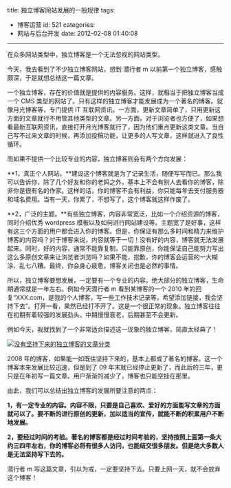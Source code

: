 title: 独立博客网站发展的一般规律
tags:
  - 博客运营
id: 521
categories:
  - 网站与后台开发
date: 2012-02-08 01:40:08

---

在众多网站类型中，独立博客是一个无法忽视的网站类型。

今天，我去看到了不少独立博客网站，想到 潜行者 m 以前第一个独立博客，感触颇深，于是就想总结这一篇文章。

一个独立博客，存在的价值就是提供的内容服务。这样，就相当于把独立博客当成一个 CMS 类型的网站了。只有这样的独立博客才能发展成为一个著名的博客。就像月光博客等，专门提供 IT 互联网资讯。一方面，更新文章简单了，只用更新这方面的文章就行不用管其他类型的文章。另一方面，对于浏览者也方便了，如果想看最新互联网资讯，直接打开月光博客就行了，因为他们重点更新这类文章。当自己写不过来文章的时候，再添加投稿功能，让更多的人写文章，这样就进入了良性循环。

而如果不提供一个比较专业的内容，独立博客则会有两个方向发展：

**1，真正个人网站。**建设这个博客就是为了记录生活，随便写写而已。那么我可以告诉你，除了几个好友和你的老妈之外，基本上不会有别人去看你的博客，除非你是很有名的作家。这样的话，你的博客不会有利益，你只能每年去支付服务器和域名费用。当有一天，你累了，不想写了，这个博客就这样作废了。

**2，广泛的主题。**有些独立博客，内容非常宽泛，比如一个介绍资源的博客，同时介绍优秀 wordpress 模板以及如何进行网站建设等。主题宽了是好事，这样有这三个方面的用户都会进入你的博客。但是，你保证有那么多时间和精力来维护博客的内容吗？对于博客来说，内容就等于一切！没有好的内容，博客就无法发展起来。同时，好的内容，通常不能靠复制，只能靠原创，你能保证自己能努力写出这么多原创文章来让浏览者浏览吗？如果不能，抱歉，你的博客会运营的一大糊涂、乱七八糟。最终，你会身心疲惫，博客关闭也是必然的事情。

所以，独立博客要想发展，一定要有一个专业的内容。绝大部分的独立博客，生命期通常就是一年左右。例如今天潜行者 m 看到某博客的一个 2010 年的回复“XXX.com，是我的个人博客，写一些工作技术记录等，希望添加链接，我会坚持下去”。打开一看，果然已经打不开了。这是一个很正常的现象。独立博客往往在初期有着较强的发展劲头，中期慢慢衰老，后期甚至不会更新。

例如今天，我就找到了一个非常适合描述这一现象的独立博客，简直太经典了！

[![没有坚持下来的独立博客的文章分类](https://qxzm-cdn.sapi.work/blog/2012/02/blogold.jpg)](https://qxzm-cdn.sapi.work/blog/2012/02/blogold.jpg)

2008 年的博客，如果能一如既往坚持下来的，基本上都成了著名的博客。这一个博客本来发展比较迅速，但是到了 09 年末就已经停止更新了，而此后的三年，更只是在年初写一篇文章。用户渐渐的减少了，博客也只能空挂在那里。

由此，我们可以总结出独立博客的发展所要注意的两点：

**1，有一定专业的内容。内容不限，只要是自己喜欢、爱好的方面能写文章的方面就可以了。要不断的进行原创的更新，加以适当的宣传，就能不断的积累用户不断地发展。**

**2，要经过时间的考验。著名的博客都是经过时间考验的，坚持按照上面第一条大约三四年左右，你的博客必将有很多人访问，也能结交很多朋友。但是绝大多数人是无法坚持写下去的。**

潜行者 m 写这篇文章，引以为戒，一定要坚持下去。只要上网一天，就不会放弃这个博客！
